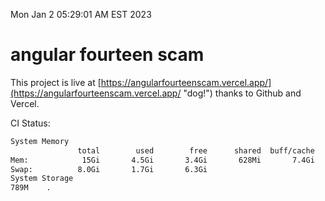 Mon Jan  2 05:29:01 AM EST 2023

# angular fourteen scam


This project is live at [https://angularfourteenscam.vercel.app/](https://angularfourteenscam.vercel.app/ "dog!") thanks to Github and Vercel.

CI Status: 

```bash
System Memory
               total        used        free      shared  buff/cache   available
Mem:            15Gi       4.5Gi       3.4Gi       628Mi       7.4Gi       9.8Gi
Swap:          8.0Gi       1.7Gi       6.3Gi
System Storage
789M	.
```
```bash
